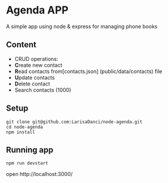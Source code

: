 # Agenda APP

A simple app using node & express for managing phone books


## Content

- CRUD operations:
- **C**reate new contact
- **R**ead contacts from[contacts.json] (public/data/contacts) file
- **U**pdate contacts
- **D**elete contact
- Search contacts (1000)

## Setup

```
git clone git@github.com:LarisaDanci/node-agenda.git
cd node-agenda
npm install
```

## Running app

```
npm run devstart
```

open http://localhost:3000/